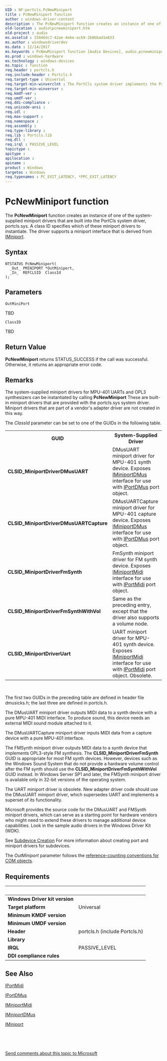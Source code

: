 ```yaml
---
UID : NF:portcls.PcNewMiniport
title : PcNewMiniport function
author : windows-driver-content
description : The PcNewMiniport function creates an instance of one of the system-supplied miniport drivers that are built into the PortCls system driver, portcls.sys.
old-location : audio\pcnewminiport.htm
old-project : audio
ms.assetid : 15046dc7-42ae-4ebe-acb9-2b0bbad1e833
ms.author : windowsdriverdev
ms.date : 12/14/2017
ms.keywords : PcNewMiniport function [Audio Devices], audio.pcnewminiport, audpc-routines_d0b1d8e9-e4e0-44de-8854-a1b18eac9ff5.xml, portcls/PcNewMiniport, PcNewMiniport
ms.prod : windows-hardware
ms.technology : windows-devices
ms.topic : function
req.header : portcls.h
req.include-header : Portcls.h
req.target-type : Universal
req.target-min-winverclnt : The PortCls system driver implements the PcNewMiniport function in Microsoft Windows 98/Me and in Windows 2000 and later operating systems.
req.target-min-winversvr : 
req.kmdf-ver : 
req.umdf-ver : 
req.ddi-compliance : 
req.unicode-ansi : 
req.idl : 
req.max-support : 
req.namespace : 
req.assembly : 
req.type-library : 
req.lib : Portcls.lib
req.dll : 
req.irql : PASSIVE_LEVEL
topictype : 
apitype : 
apilocation : 
apiname : 
product : Windows
targetos : Windows
req.typenames : PC_EXIT_LATENCY, *PPC_EXIT_LATENCY
---
```



# PcNewMiniport function
The <b>PcNewMiniport</b> function creates an instance of one of the system-supplied miniport drivers that are built into the PortCls system driver, portcls.sys. A class ID specifies which of these miniport drivers to instantiate. The driver supports a miniport interface that is derived from <a href="..\portcls\nn-portcls-iminiport.md">IMiniport</a>.

## Syntax

````
NTSTATUS PcNewMiniport(
  _Out_ PMINIPORT *OutMiniport,
  _In_  REFCLSID  ClassId
);
````

## Parameters

`OutMiniPort`

TBD

`ClassID`

TBD


## Return Value

<b>PcNewMiniport</b> returns STATUS_SUCCESS if the call was successful. Otherwise, it returns an appropriate error code.

## Remarks

The system-supplied miniport drivers for MPU-401 UARTs and OPL3 synthesizers can be instantiated by calling <b>PcNewMiniport</b> These are built-in miniport drivers that are provided with the portcls.sys system driver. Miniport drivers that are part of a vendor's adapter driver are not created in this way.

The <i>ClassId</i> parameter can be set to one of the GUIDs in the following table.
<table>
<tr>
<th>GUID</th>
<th>System-Supplied Driver</th>
</tr>
<tr>
<td>
<b>CLSID_MiniportDriverDMusUART</b>

</td>
<td>
DMusUART miniport driver for MPU-401 synth device. Exposes <a href="..\dmusicks\nn-dmusicks-iminiportdmus.md">IMiniportDMus</a> interface for use with <a href="..\dmusicks\nn-dmusicks-iportdmus.md">IPortDMus</a> port object.

</td>
</tr>
<tr>
<td>
<b>CLSID_MiniportDriverDMusUARTCapture</b>

</td>
<td>
DMusUARTCapture miniport driver for MPU-401 capture device. Exposes <a href="..\dmusicks\nn-dmusicks-iminiportdmus.md">IMiniportDMus</a> interface for use with <a href="..\dmusicks\nn-dmusicks-iportdmus.md">IPortDMus</a> port object.

</td>
</tr>
<tr>
<td>
<b>CLSID_MiniportDriverFmSynth</b>

</td>
<td>
FmSynth miniport driver for FM synth device. Exposes <a href="..\portcls\nn-portcls-iminiportmidi.md">IMiniportMidi</a> interface for use with <a href="..\portcls\nn-portcls-iportmidi.md">IPortMidi</a> port object.

</td>
</tr>
<tr>
<td>
<b>CLSID_MiniportDriverFmSynthWithVol</b>

</td>
<td>
Same as the preceding entry, except that the driver also supports a volume node.

</td>
</tr>
<tr>
<td>
<b>CLSID_MiniportDriverUart</b>

</td>
<td>
UART miniport driver for MPU-401 synth device. Exposes <a href="..\portcls\nn-portcls-iminiportmidi.md">IMiniportMidi</a> interface for use with <a href="..\portcls\nn-portcls-iportmidi.md">IPortMidi</a> port object. Obsolete.

</td>
</tr>
</table> 

The first two GUIDs in the preceding table are defined in header file dmusicks.h; the last three are defined in portcls.h.

The DMusUART miniport driver outputs MIDI data to a synth device with a pure MPU-401 MIDI interface. To produce sound, this device needs an external MIDI sound module attached to it.

The DMusUARTCapture miniport driver inputs MIDI data from a capture device with a pure MPU-401 interface.

The FMSynth miniport driver outputs MIDI data to a synth device that implements OPL3-style FM synthesis. The <b>CLSID_MiniportDriverFmSynth</b> GUID is appropriate for most FM synth devices. However, devices such as the Windows Sound System that do not provide a hardware volume control after the FM synth should use the <b>CLSID_MiniportDriverFmSynthWithVol</b> GUID instead. In Windows Server SP1 and later, the FMSynth miniport driver is available only in 32-bit versions of the operating system.

The UART miniport driver is obsolete. New adapter driver code should use the DMusUART miniport driver, which supersedes UART and implements a superset of its functionality.

Microsoft provides the source code for the DMusUART and FMSynth miniport drivers, which can serve as a starting point for hardware vendors who might need to extend these drivers to manage additional device capabilities. Look in the sample audio drivers in the Windows Driver Kit (WDK).

See <a href="https://msdn.microsoft.com/e4ba1209-adc6-48c3-9633-247e9e3849bc">Subdevice Creation</a> For more information about creating port and miniport drivers for subdevices.

The <i>OutMiniport</i> parameter follows the <a href="https://msdn.microsoft.com/e6b19110-37e2-4d23-a528-6393c12ab650">reference-counting conventions for COM objects</a>.

## Requirements
| &nbsp; | &nbsp; |
| ---- |:---- |
| **Windows Driver kit version** |  |
| **Target platform** | Universal |
| **Minimum KMDF version** |  |
| **Minimum UMDF version** |  |
| **Header** | portcls.h (include Portcls.h) |
| **Library** |  |
| **IRQL** | PASSIVE_LEVEL |
| **DDI compliance rules** |  |

## See Also

<a href="..\portcls\nn-portcls-iportmidi.md">IPortMidi</a>

<a href="..\dmusicks\nn-dmusicks-iportdmus.md">IPortDMus</a>

<a href="..\portcls\nn-portcls-iminiportmidi.md">IMiniportMidi</a>

<a href="..\dmusicks\nn-dmusicks-iminiportdmus.md">IMiniportDMus</a>

<a href="..\portcls\nn-portcls-iminiport.md">IMiniport</a>

 

 

<a href="mailto:wsddocfb@microsoft.com?subject=Documentation%20feedback [audio\audio]:%20PcNewMiniport function%20 RELEASE:%20(12/14/2017)&amp;body=%0A%0APRIVACY STATEMENT%0A%0AWe use your feedback to improve the documentation. We don't use your email address for any other purpose, and we'll remove your email address from our system after the issue that you're reporting is fixed. While we're working to fix this issue, we might send you an email message to ask for more info. Later, we might also send you an email message to let you know that we've addressed your feedback.%0A%0AFor more info about Microsoft's privacy policy, see http://privacy.microsoft.com/en-us/default.aspx." title="Send comments about this topic to Microsoft">Send comments about this topic to Microsoft</a>